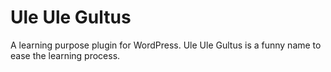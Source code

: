 # Ule Ule Gultus

A learning purpose plugin for WordPress. Ule Ule Gultus is a funny name to ease the learning process.